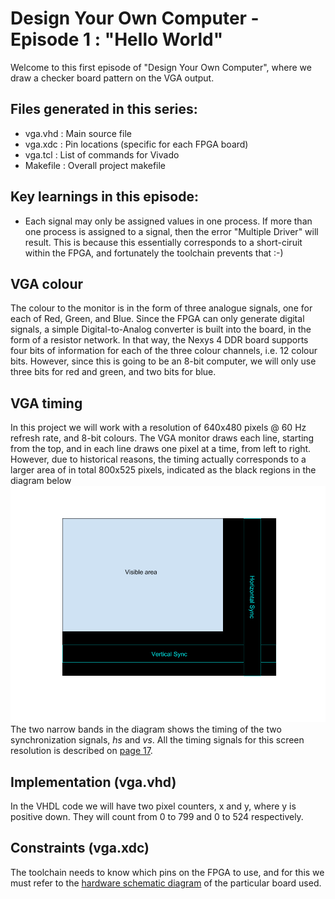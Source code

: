 # Design Your Own Computer - Episode 1 : "Hello World"

Welcome to this first episode of "Design Your Own Computer", where we draw a
checker board pattern on the VGA output.

## Files generated in this series:
* vga.vhd   : Main source file
* vga.xdc   : Pin locations (specific for each FPGA board)
* vga.tcl   : List of commands for Vivado
* Makefile  : Overall project makefile

## Key learnings in this episode:
* Each signal may only be assigned values in one process. If more than one process
is assigned to a signal, then the error "Multiple Driver" will result. This is
because this essentially corresponds to a short-ciruit within the FPGA, and
fortunately the toolchain prevents that :-)

## VGA colour
The colour to the monitor is in the form of three analogue signals, one for each of Red, Green,
and Blue. Since the FPGA can only generate digital signals, a simple Digital-to-Analog converter
is built into the board, in the form of a resistor network. In that way, the Nexys 4 DDR board
supports four bits of information for each of the three colour channels, i.e. 12 colour bits.
However, since this is going to be an 8-bit computer, we will only use three bits for red and green,
and two bits for blue.

## VGA timing
In this project we will work with a resolution of 640x480 pixels @ 60 Hz refresh rate, and 8-bit colours.
The VGA monitor draws each line, starting from the top, and in each line draws one pixel at a time, from
left to right.
However, due to historical reasons, the timing actually corresponds to a larger area of in total 800x525 pixels,
indicated as the black regions in the diagram below
![VGA timing](VGA_timing.png "VGA timing")
The two narrow bands in the diagram shows the timing of the two synchronization signals, *hs* and *vs*.
All the timing signals for this screen resolution is described on
[page 17](http://caxapa.ru/thumbs/361638/DMTv1r11.pdf).

## Implementation (vga.vhd)
In the VHDL code we will have two pixel counters, x and y, where y is positive down. They will count from 0 to 799
and 0 to 524 respectively.

## Constraints (vga.xdc)
The toolchain needs to know which pins on the FPGA to use, and for this we must refer to the
[hardware schematic diagram](https://reference.digilentinc.com/_media/reference/programmable-logic/nexys-4-ddr/nexys-4-ddr_sch.pdf)
of the particular board used.

